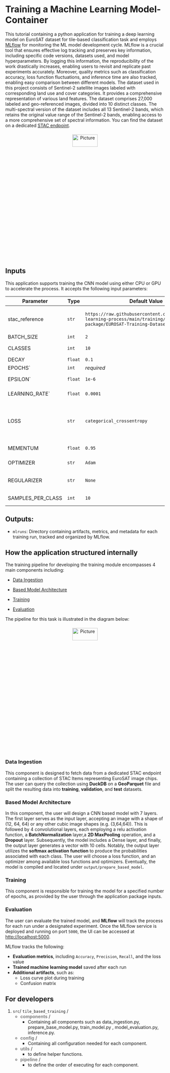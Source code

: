 # Training a Machine Learning Model- Container
This tutorial containing a python application for training a deep learning model on EuroSAT dataset for tile-based classification task and employs [MLflow](https://mlflow.org/) for monitoring the ML model development cycle. MLflow is a crucial tool that ensures effective log tracking and preserves key information, including specific code versions, datasets used, and model hyperparameters. By logging this information, the reproducibility of the work drastically increases, enabling users to revisit and replicate past experiments accurately. Moreover, quality metrics such as classification accuracy, loss function fluctuations, and inference time are also tracked, enabling easy comparison between different models. The dataset used in this project consists of Sentinel-2 satellite images labeled with corresponding land use and cover categories. It provides a comprehensive representation of various land features. The dataset comprises 27,000 labeled and geo-referenced images, divided into 10 distinct classes. The multi-spectral version of the dataset includes all 13 Sentinel-2 bands, which retains the original value range of the Sentinel-2 bands, enabling access to a more comprehensive set of spectral information. You can find the dataset on a dedicated [STAC endpoint](https://radiantearth.github.io/stac-browser/#/external/ai-extensions-stac.terradue.com/collections/Euro_SAT). 


<p align="center"><img src="https://raw.githubusercontent.com/phelber/EuroSAT/master/eurosat_overview_small.jpg" alt="Picture" width="40%" height="10%" style="display: block; margin: 20px auto;"/></p>


## Inputs

This application supports training the CNN model using either CPU or GPU to accelerate the process. It accepts the following input parameters:

| Parameter              | Type     | Default Value | Description |
|------------------------|----------|----------------|-------------|
| stac_reference | `str`   | `https://raw.githubusercontent.com/eoap/machine-learning-process/main/training/app-package/EUROSAT-Training-Dataset/catalog.json` | URL pointing to a STAC catalog. The model reads GeoParquet annotations from the collection's assets. |
| BATCH_SIZE  | `int`    | `2`            | Number of batches |
| CLASSES     | `int`    | `10`           | Number of land cover classes to classify. |
| DECAY       | `float`  | `0.1`          |  Decay value used in training. |
| EPOCHS`      | `int`    | *required*     | Number of epochs |
| EPSILON`     | `float`  | `1e-6`         | epsilon value (Model's heyperparameter) |
| LEARNING_RATE` | `float` | `0.0001`      | Initial learning rate for the optimizer. |
| LOSS       | `str`    | `categorical_crossentropy` | Loss function for training. Options: `binary_crossentropy`, `cosine_similarity`, `mean_absolute_error`, `mean_squared_logarithmic_error`, `squared_hinge`. |
| MEMENTUM    | `float`  | `0.95`         | Momentum parameter used in optimizers |
| OPTIMIZER   | `str`    | `Adam`         | Optimization algorithm. Options: `Adam`, `SGD`, `RMSprop`. |
|REGULARIZER | `str`    | `None`         | Regularization technique to avoid overfitting. Options: `l1l2`,`l1`, `l2`, `None`. |
| SAMPLES_PER_CLASS | `int` | `10`       | Number of samples to use for training per class. |


## Outputs:
- `mlruns`: Directory containing artifacts, metrics, and metadata for each training run, tracked and organized by MLflow.


## How the application structured internally
The training pipeline for developing the training module encompasses 4 main components including:

* [Data Ingestion](#data-ingestion)

* [Based Model Architecture](#based-model-architecture)

* [Training](#training)

* [Evaluation](#evaluation)

The pipeline for this task is illustrated in the diagram below:
<p align="center"><img src="https://miro.medium.com/v2/resize:fit:1100/format:webp/0*LLe88lTuuvprFvAF.png" alt="Picture" width="40%" height="10%" style="display: block; margin: 20px auto;"/></p>

### Data Ingestion
This component is designed to fetch data from a dedicated STAC endpoint containing a collection of STAC Items representing EuroSAT image chips. The user can query the collection using **DuckDB** on a **GeoParquet** file and split the resulting data into **training**, **validation**, and **test** datasets.

### Based Model Architecture
In this component, the user will design a CNN based model with 7 layers. The first layer serves as the input layer, accepting an image with a shape of (12, 64, 64) or any other cubic image shapes (e.g. (3,64,64)). This is followed by 4 convolutional layers, each employing a relu activation function, a **BatchNormalization** layer,a **2D MaxPooling** operation, and a **Dropout** layer. Subsequently, the model includes a Dense layer, and finally, the output layer generates a vector with 10 cells. Notably, the output layer utilizes the **softmax activation function** to produce the probabilities associated with each class. The user will choose a loss function, and an optimizer among available loss functions and optimizers. Eventually, the model is compiled and located under `output/prepare_based_model`.
### Training
This component is responsible for training the model for a specified number of epochs, as provided by the user through the application package inputs.
### Evaluation
The user can evaluate the trained model, and **MLflow** will track the process for each run under a designated experiment. Once the MLflow service is deployed and running on port `5000`, the UI can be accessed at [http://localhost:5000](http://localhost:5000).

MLflow tracks the following:

- **Evaluation metrics**, including `Accuracy`, `Precision`, `Recall`, and the loss value  
- **Trained machine learning model** saved after each run  
- **Additional artifacts**, such as:
  - Loss curve plot during training  
  - Confusion matrix

## For developers
1. `src`/ `tile_based_training` /
    - <span style="color:gray">**components**</span> /
        - Containing all components such as data_ingestion.py, prepare_base_model.py, train_model.py , model_evaluation.py, inference.py.
    - <span style="color:gray">**config**</span> /
        - Containing all configuration needed for each component.
    - <span style="color:gray">**utils**</span> /
        - to define helper functions.
    - <span style="color:gray">**pipeline**</span> /
        - to define the order of executing for each component.
    
    



